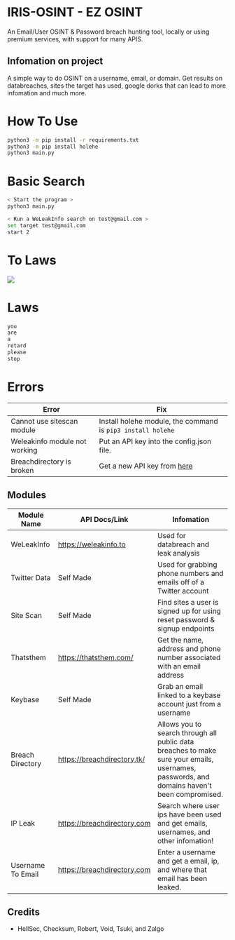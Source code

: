 
# IRIS-OSINT - EZ OSINT
  An Email/User OSINT &amp; Password breach hunting tool, locally or using premium services, with support for many APIS.

## Infomation on project
  A simple way to do OSINT on a username, email, or domain.
  Get results on databreaches, sites the target has used, google dorks that can lead to more infomation and much more.

# How To Use
```bash
python3 -m pip install -r requirements.txt
python3 -m pip install holehe
python3 main.py
```

# Basic Search
```bash
< Start the program >
python3 main.py

< Run a WeLeakInfo search on test@gmail.com >
set target test@gmail.com
start 2
```

# To Laws
<img src="https://i.imgur.com/T8S4OrX.png"></img>

# Laws
```bash
you
are
a
retard
please
stop
```


# Errors
| Error  | Fix |
| ------------- | ------------- |
| Cannot use sitescan module  | Install holehe module, the command is `pip3 install holehe`  |
| Weleakinfo module not working | Put an API key into the config.json file. |
| Breachdirectory is broken | Get a new API key from [here](https://rapidapi.com/rohan-patra/api/breachdirectory)


## Modules
| Module Name  | API Docs/Link | Infomation |
| ------------- | ------------- | ------------- |
| WeLeakInfo  | https://weleakinfo.to  | Used for databreach and leak analysis  |
| Twitter Data  | Self Made  | Used for grabbing phone numbers and emails off of a Twitter account |
| Site Scan  | Self Made  | Find sites a user is signed up for using reset password & signup endpoints  |
| Thatsthem | https://thatsthem.com/ | Get the name, address and phone number associated with an email address | 
| Keybase | Self Made | Grab an email linked to a keybase account just from a username |
| Breach Directory | https://breachdirectory.tk/ | Allows you to search through all public data breaches to make sure your emails, usernames, passwords, and domains haven't been compromised. |
| IP Leak | https://breachdirectory.com | Search where user ips have been used and get emails, usernames, and other infomation!
| Username To Email | https://breachdirectory.com | Enter a username and get a email, ip, and where that email has been leaked.


## Credits
  - HellSec, Checksum, Robert, Void, Tsuki, and Zalgo
